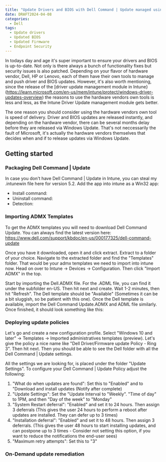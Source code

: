 ```yaml
---
title: "Update Drivers and BIOS with Dell Command | Update managed using Intune"
date: DRAFT2024-04-08
categories:
  - Dell
tags:
  - Update drivers
  - Updated BIOS
  - Updated Firmware
  - Endpoint Security
---
```


In todays day and age it's super important to ensure your drivers and BIOS is up-to-date. Not only is there always a bunch of functionality fixes but security issues is also patched. Depending on your flavor of hardware vendor, Dell, HP or Lenovo, each of them have their own tools to manage and push driver and BIOS updates. However, it's also worth mentioning, since the release of the [driver update management module in Intune}(https://learn.microsoft.com/en-us/mem/intune/protect/windows-driver-updates-overview) the reasons to use the hardware vendors own tools is less and less, as the Intune Driver Update management module gets better.

The one reason you should consider using the hardware vendors own tool is speed of delivery. Driver and BIOS updates are released instantly, and depending on the hardware vendor, there can be several months delay before they are released via Windows Update. That's not neccessarily the fault of Microsoft, it's actually the hardware vendors themselves that decides when and if to release updates via Windows Update.

## Getting started

### Packaging Dell Command | Update
In case you don't have Dell Command | Update in Intune, you can steal my .intunewin file here for version 5.2. Add the app into intune as a Win32 app:
* Install command:
* Uninstall command:
* Detection:



### Importing ADMX Templates
To get the ADMX templates you will need to download Dell Command Update. You can always find the latest version here: https://www.dell.com/support/kbdoc/en-us/000177325/dell-command-update

Once you have it downloaded, open it and click extract. Extract to a folder of your choice. Navigate to the extracted folder and find the "Templates" folder. That would be your admx templates we need to import into intune now. Head on over to Intune -> Devices -> Configuration. Then click "Import ADMX" in the top. 

Start by importing the Dell.ADMX file. For the .ADML file, you can find it under the subfolder en-US. Then hit next and create. Wait 1-2 minutes, then hit "Refresh". The Dell template should be "Available" (Sometimes it can be a bit sluggish, so be patient with this one). Once the Dell template is available, import the Dell Command Update.ADMX and ADML file similarly. Once finished, it should look something like this:


### Deploying update policies
Let's go and create a new configuration profile. Select "Windows 10 and later" -> Templates -> Imported administratives templates (preview). Let's give the policy a nice name like "Dell Driver/Firmware update Policy - Ring 3". Then hit next. Then you should be able to see the Dell folder with all the Dell Command | Update settings.

All the settings we are looking for, is placed under the folder "Update Settings". To configure your Dell Command | Update Policy adjust the following:
1. "What do when updates are found": Set this to "Enabled" and to "Download and install updates (Notify after complete)
2. "Update Settings": Set the "Update Interval to "Weekly". "Time of day" to 1PM, and then "Day of the week" to "Monday"
3. "System Restart deferral": "Enabled" and set it to 24 hours. Then assign 3 deferrals (This gives the user 24 hours to perform a reboot after updates are installed. They can defer up to 3 times)
4. "Installation deferral": "Enabled" and set it to 48 hours. Then assign 3 deferrals. (This gives the user 48 hours to start installing updates, and can postpone up to 3 times - Consider not setting this option, if you want to reduce the notifications the end-user sees)
5. "Maximum retry attempts": Set this to "3"

### On-Demand update remediation